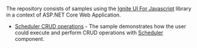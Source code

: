 The repository consists of samples using the [Ignite UI For Javascript](https://www.infragistics.com/products/ignite-ui) library in a context of ASP.NET Core Web Application.

* [Scheduler CRUD operations](https://github.com/IgniteUI/ASP.NET-Core-Samples/tree/master/Scheduler-Core-CRUD) - The sample demonstrates how the user could execute and perform CRUD operations with [Scheduler](https://www.igniteui.com/scheduler/overview) component.
